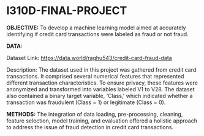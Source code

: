 # I310D-FINAL-PROJECT
**OBJECTIVE:**
To develop a machine learning model aimed at accurately identifying if credit card transactions were labeled as fraud or not fraud. 

**DATA:**

Dataset Link: https://data.world/raghu543/credit-card-fraud-data

Description: The dataset used in this project was gathered from credit card transactions. It comprised several numerical features that represented different transaction characteristics. To ensure privacy, these features were anonymized and transformed into variables labeled V1 to V28. The dataset also contained a binary target variable, 'Class,' which indicated whether a transaction was fraudulent (Class = 1) or legitimate (Class = 0).

**METHODS:**
The integration of data loading, pre-processing, cleaning, feature selection, model training, and evaluation offered a holistic approach to address the issue of fraud detection in credit card transactions.
